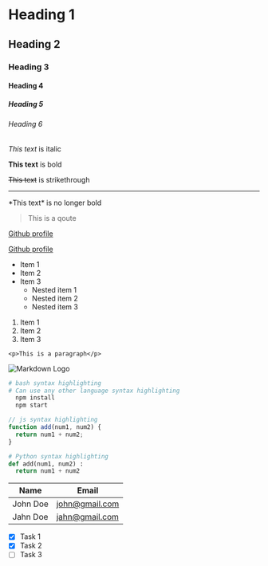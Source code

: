<!-- Headings -->

# Heading 1

## Heading 2

### Heading 3

#### Heading 4

##### Heading 5

###### Heading 6

<!-- Italic -->

_This text_ is italic

<!-- Strong(Bold) -->

**This text** is bold

<!-- Strike through -->

~~This text~~ is strikethrough

<!-- Horizontal rule -->

---

<!-- To escape special caracters use "\" (backslash) -->

\*This text\* is no longer bold

<!-- Blockqoute -->

> This is a qoute

<!-- Links -->

[Github profile](https://github.com/Dania99dev)

[Github profile](https://github.com/Dania99dev "This is a link")

<!-- UL -->

- Item 1
- Item 2
- Item 3
  - Nested item 1
  - Nested item 2
  - Nested item 3

<!-- OL -->

1. Item 1
1. Item 2
1. Item 3

<!-- Inline code block -->

`<p>This is a paragraph</p>`

<!-- Images -->

![Markdown Logo](https://cdn0.iconfinder.com/data/icons/octicons/1024/markdown-128.png)

<!-- Github Markdown -->

```bash
# bash syntax highlighting
# Can use any other language syntax highlighting
  npm install
  npm start
```

```javascript
// js syntax highlighting
function add(num1, num2) {
  return num1 + num2;
}
```

```python
# Python syntax highlighting
def add(num1, num2) :
  return num1 + num2
```

<!-- Tables -->

| Name     | Email          |
| -------- | -------------- |
| John Doe | john@gmail.com |
| Jahn Doe | jahn@gmail.com |

<!-- Task lists -->

- [x] Task 1
- [x] Task 2
- [ ] Task 3
